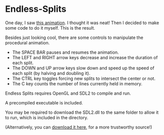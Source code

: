# Endless-Splits

One day, I saw [this animation](https://i.imgur.com/aJEkrAn.gifv). I thought it was neat! Then I decided to make some code to do it myself. This is the result.

Besides just looking cool, there are some controls to manipulate the procedural animation.

* The SPACE BAR pauses and resumes the animation.
* The LEFT and RIGHT arrow keys decrease and increase the duration of each split.
* The DOWN and UP arrow keys slow down and speed up the speed of each split (by halving and doubling it).
* The CTRL key toggles forcing new splits to intersect the center or not.
* The C key counts the number of lines currently held in memory.

Endless Splits requires OpenGL and SDL2 to compile and run.

A precompiled executable is included.

You may be required to download the SDL2.dll to the same folder to allow it to run, which is included in the directory.

(Alternatively, you can [download it here](https://www.libsdl.org/download-2.0.php), for a more trustworthy source!)
